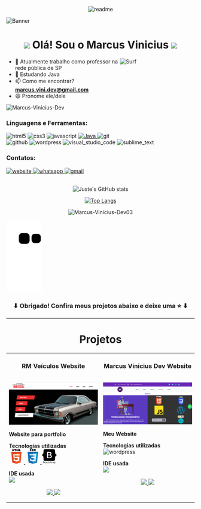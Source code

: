 <p align="center">
  <img src="https://readme-typing-svg.herokuapp.com?color=1AF761&lines=HTML+%7C%7C+CSS+%7C%7C+JavaScript+%7C%7C+WordPress+%7C%7C+Git+%7C%7C+Github;Estudante+de+Tecnologia+da+Informação;Aprendendo+algo+novo+todo+dia;A+melhor+maneira+de+prever+o+futuro+é+criá-lo.+(Peter+Drucker)&center=true&width=800&height=45/" alt="readme">
</p>

![Banner](https://user-images.githubusercontent.com/114368047/195998274-35149a9d-5fc9-4ef4-ad71-61cd2948277d.jpg)
<h1 align="center">
  <img src="https://media.giphy.com/media/hvRJCLFzcasrR4ia7z/giphy.gif" width="28">
  Olá! Sou o Marcus Vinicius
  <img src="https://media.giphy.com/media/hvRJCLFzcasrR4ia7z/giphy.gif" width="28">
</h1>

<img align="right" alt="Surf" height="200" width="200"  src="https://user-images.githubusercontent.com/114368047/194947774-51ca199c-92c4-4d00-9331-ead29e353a66.png">

- 🔭 Atualmente trabalho como professor na rede pública de SP
- 🌱 Estudando Java
- 📫 Como me encontrar? **marcus.vini.dev@gmail.com**
- 😄 Pronome ele/dele

<p align="left"> <img src="https://komarev.com/ghpvc/?username=Marcus-Vinicius-Dev&label=Profile%20views&color=0e75b6&style=flat/" alt="Marcus-Vinicius-Dev"> </p>

<h3 align="left">Linguagens e Ferramentas:</h3>   
<p align="left"> 
  <img src="https://img.shields.io/badge/HTML5-E34F26?style=for-the-badge&logo=html5&logoColor=white/" alt="html5">
  <img src="https://img.shields.io/badge/CSS3-1572B6?style=for-the-badge&logo=css3&logoColor=white/" alt="css3">
  <!--<img src="https://img.shields.io/badge/Bootstrap-563D7C?style=for-the-badge&logo=bootstrap&logoColor=white/" alt="bootstrap">-->
  <img src="https://img.shields.io/badge/JavaScript-F7DF1E?style=for-the-badge&logo=javascript&logoColor=black/" alt="javascript"> 
  <a href="https://www.oracle.com/java/" target="_blank" rel="noreferrer">
        <img src="https://img.shields.io/badge/Java-5381a1?style=for-the-badge&logo=openjdk&logoColor=white" alt="Java" />
   </a>
  <img src="https://img.shields.io/badge/Git-E34F26?style=for-the-badge&logo=git&logoColor=white/" alt="git"> 
  <img src="https://img.shields.io/badge/GitHub-100000?style=for-the-badge&logo=github&logoColor=white/" alt="github">  
  <img src="https://img.shields.io/badge/WordPress-006E93?style=for-the-badge&logo=wordpress&logoColor=white/" alt="wordpress">
  <img src="https://upload.wikimedia.org/wikipedia/commons/thumb/9/9a/Visual_Studio_Code_1.35_icon.svg/1024px-Visual_Studio_Code_1.35_icon.svg.png" width="30" height="30" alt="visual_studio_code">
  <img src="https://upload.wikimedia.org/wikipedia/en/d/d2/Sublime_Text_3_logo.png" width="30" height="30" alt="sublime_text"/>
</p>      
  
<h3 align="left">Contatos:</h3>
<div align="left" style="display: inline_block"> 
  <a href="https://marcusviniciusdev.com.br/" target="_blank"> <img src="https://img.shields.io/badge/website-000000?style=for-the-badge&logo=About.me&logoColor=white/" alt="website"> </a>  
  <a href="https://web.whatsapp.com/send?phone=5511942502552/" target="_blank"> <img src="https://img.shields.io/badge/WhatsApp-25D366?style=for-the-badge&logo=whatsapp&logoColor=white/" alt="whatsapp"> </a>
  <a href = "mailto:marcus.vini.dev@gmail.com" target="_blank"> <img src="https://img.shields.io/badge/Gmail-D14836?style=for-the-badge&logo=gmail&logoColor=white/" alt="gmail"/></a>     
</div><br>
  
<div align="center">
  
<!--
  <p><img src="https://github-readme-stats.vercel.app/api/top-langs?username=Marcus-Vinicius-Dev&show_icons=true&locale=en&layout=compact" alt="Marcus-Vinicius-Dev01"/></p>

  <p>&nbsp;<img src="https://github-readme-stats.vercel.app/api?username=Marcus-Vinicius-Dev&show_icons=true&locale=en" alt="Marcus-Vinicius-Dev02"/></p>
-->
  
  ![Juste's GitHub stats](https://github-readme-stats.vercel.app/api?username=Marcus-Vinicius-Dev&show_icons=true&theme=merko)
  
  [![Top Langs](https://github-readme-stats.vercel.app/api/top-langs/?username=Marcus-Vinicius-Dev&layout=compact)](https://github.com/anuraghazra/github-readme-stats)

  <p><img src="https://github-readme-streak-stats.herokuapp.com/?user=Marcus-Vinicius-Dev&&theme=dark/" alt="Marcus-Vinicius-Dev03"/></p>

</div>
 
  ![Snake animation](https://github.com/Marcus-Vinicius-Dev/Marcus-Vinicius-Dev/blob/output/github-contribution-grid-snake.svg)

<h3 align="center">
  ⬇ Obrigado! Confira meus projetos abaixo e deixe uma ⭐️ ⬇
</h3>

<hr>
<h1 align="center">Projetos</h1> 
<table>
  <tr>
    <td width="50%" valign="top">
      <h3 align="center">RM Veículos Website</h3>
        <br />
        <a target="_blank" href="https://rmveiculosespeciais.marcusviniciusdev.com.br/">
            <img src="images/rm-veiculos.PNG" width="100%" alt="RM Veículos Website"/>
        </a>
        <br />
        <p><strong>Website para portfolio</strong></p>
      <p align="left">
        <strong> Tecnologias utilizadas </strong>
        <br/>
        <a href="https://www.w3.org/html/" target="_blank" rel="noreferrer"> <img src="https://raw.githubusercontent.com/devicons/devicon/master/icons/html5/html5-original-wordmark.svg" alt="html5" width="40" height="40"/> </a>
        <a href="https://www.w3schools.com/css/" target="_blank" rel="noreferrer"> <img src="https://raw.githubusercontent.com/devicons/devicon/master/icons/css3/css3-original-wordmark.svg" alt="css3" width="40" height="40"/> </a>
        <a href="https://getbootstrap.com" target="_blank" rel="noreferrer"> <img src="https://raw.githubusercontent.com/devicons/devicon/master/icons/bootstrap/bootstrap-plain-wordmark.svg" alt="bootstrap" width="40" height="40"/> </a>
      </p>
      <p align="left">
        <strong> IDE usada </strong>
        <br/>
          <img src="https://img.shields.io/badge/Visual_Studio_Code-0078D4?style=for-the-badge&logo=visual%20studio%20code&logoColor=white">
      </p>
      <p align="center">
          
  <a href="https://github.com/Marcus-Vinicius-Dev/Site-rm-veiculos-especiais" target="_blank">
    <img src="https://img.shields.io/static/v1?label=|&message=CODE&color=05F718&style=plastic&logo=github&logo-color=white"/>
  </a>  
  <a href="https://rmveiculosespeciais.marcusviniciusdev.com.br/" target="_blank">
    <img src="https://img.shields.io/static/v1?label=|&message=WEBSITE&color=82D8F9&style=plastic&logo=google-chrome&logo-color=white"/>
  </a>
      </p>
    </td>
    <td width="50%" valign="top">
      <h3 align="center">Marcus Vinicius Dev Website</h3>
        <br />
        <a target="_blank" href="https://marcusviniciusdev.com.br/#home">
            <img src="images/marcus-vini-dev.PNG" width="100%" alt="marcus-vini-dev"/>
        </a>
        <br />
        <p><strong>Meu Website</strong></p>
      <p align="left">
        <strong> Tecnologias utilizadas </strong>
        <br/>
        <img src="https://img.shields.io/badge/WordPress-006E93?style=for-the-badge&logo=wordpress&logoColor=white/" alt="wordpress">
      </p>
      <p align="left">
        <strong> IDE usada </strong>
        <br/>
          <img src="https://img.shields.io/badge/Visual_Studio_Code-0078D4?style=for-the-badge&logo=visual%20studio%20code&logoColor=white">
      </p>
      <p align="center">
          
  <a href="https://github.com/Marcus-Vinicius-Dev/Marcus-Vinicius-Dev.github.io" target="_blank">
    <img src="https://img.shields.io/static/v1?label=|&message=CODE&color=05F718&style=plastic&logo=github&logo-color=white"/>
  </a>  
  <a href="https://marcusviniciusdev.com.br/#home" target="_blank">
    <img src="https://img.shields.io/static/v1?label=|&message=WEBSITE&color=82D8F9&style=plastic&logo=google-chrome&logo-color=white"/>
  </a>
      </p>
    </td>
  </tr>
</table>
